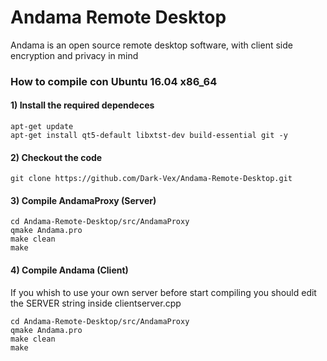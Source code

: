 # Andama Remote Desktop
Andama is an open source remote desktop software, with client side encryption and privacy in mind

### How to compile con Ubuntu 16.04 x86_64

#### 1) Install the required dependeces
    apt-get update
    apt-get install qt5-default libxtst-dev build-essential git -y

#### 2) Checkout the code
    git clone https://github.com/Dark-Vex/Andama-Remote-Desktop.git

#### 3) Compile AndamaProxy (Server)
    cd Andama-Remote-Desktop/src/AndamaProxy
    qmake Andama.pro
    make clean
    make

#### 4) Compile Andama (Client)
If you whish to use your own server before start compiling you should edit the SERVER string inside clientserver.cpp

    cd Andama-Remote-Desktop/src/AndamaProxy
    qmake Andama.pro
    make clean
    make
